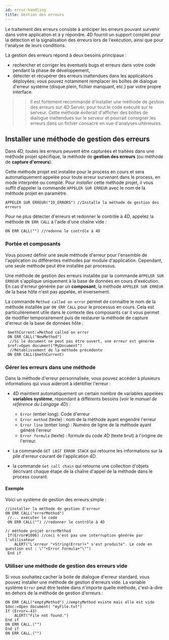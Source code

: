 ```yaml
---
id: error-handling
title: Gestion des erreurs
---
```


Le traitement des erreurs consiste à anticiper les erreurs pouvant survenir dans votre application et à y répondre. 4D fournit un support complet pour la détection et la signalisation des erreurs lors de l'exécution, ainsi que pour l'analyse de leurs conditions.

La gestion des erreurs répond à deux besoins principaux :

- rechercher et corriger les éventuels bugs et erreurs dans votre code pendant la phase de développement,
- détecter et récupérer des erreurs inattendues dans les applications déployées; vous pouvez notamment remplacer les boîtes de dialogue d'erreur système (disque plein, fichier manquant, etc.) par votre propre interface.
> > Il est fortement recommandé d'installer une méthode de gestion des erreurs sur 4D Server, pour tout le code exécuté sur le serveur. Cette méthode éviterait d'afficher des boîtes de dialogue inattendues sur le serveur et pourrait consigner les erreurs dans un fichier consacré en vue d'analyses ultérieures.

## Installer une méthode de gestion des erreurs

Dans 4D, toutes les erreurs peuvent être capturées et traitées dans une méthode projet spécifique, la méthode de **gestion des erreurs** (ou méthode de **capture d'erreurs**).

Cette méthode projet est installée pour le process en cours et sera automatiquement appelée pour toute erreur survenant dans le process, en mode interprété ou compilé. Pour *installer* cette méthode projet, il vous suffit d’appeler la commande `APPELER SUR ERREUR` avec le nom de la méthode projet en paramètre.

```4d
APPELER SUR ERREUR("IO_ERRORS") //Installe la méthode de gestion des erreurs
```

Pour ne plus détecter d'erreurs et redonner le contrôle à 4D, appelez la méthode `ON ERR CALL` à l'aide d'une chaîne vide :
```4d
ON ERR CALL("") //redonne le contrôle à 4D
```

### Portée et composants

Vous pouvez définir une seule méthode d'erreur pour l'ensemble de l'application ou différentes méthodes par module d'application. Cependant, une seule méthode peut être installée par processus.

Une méthode de gestion des erreurs installée par la commande `APPELER SUR ERREUR` s'applique uniquement à la base de données en cours d'exécution. En cas d'erreur générée par un **composant**, la méthode `APPELER SUR ERREUR` de la base hôte n'est pas appelée, et inversement.

La commande `Method called on error` permet de connaître le nom de la méthode installée par `ON ERR CALL` pour le processus en cours. Cela est particulièrement utile dans le contexte des composants car il vous permet de modifier temporairement puis de restaurer la méthode de capture d'erreur de la base de données hôte :

```4d
 $methCurrent:=Method called on error
 ON ERR CALL("NewMethod")
  //Si le document ne peut pas être ouvert, une erreur est générée
 $ref:=Open document("MyDocument")
  //Rétablissement de la méthode précédente
 ON ERR CALL($methCurrent)

```

### Gérer les erreurs dans une méthode

Dans la méthode d'erreur personnalisée, vous pouvez accéder à plusieurs informations qui vous aideront à identifier l'erreur :

- 4D maintient automatiquement un certain nombre de variables appelées **variables système**, répondant à différents besoins (voir le *manuel de référence du Langage 4D*) :

  - `Error` (entier long): Code d'erreur
  - `Error method` (texte) : nom de la méthode ayant engendré l'erreur
  - `Error line` (entier long) : Numéro de ligne de la méthode ayant généré l'erreur
  - `Error formula` (texte) : formule du code 4D (texte brut) à l'origine de l'erreur.

- La commande `GET LAST ERROR STACK` qui retourne les informations sur la pile d'erreur courant de l'application 4D.
- la commande `Get call chain` qui retourne une collection d'objets décrivant chaque étape de la chaîne d'appel de la méthode dans le process courant.


#### Exemple

Voici un système de gestion des erreurs simple :

```4d
//installer la méthode de gestion d'erreur
ON ERR CALL("errorMethod")
 //... exécuter le code
 ON ERR CALL("") //redonner le contrôle à 4D
```

```4d
// méthode projet errorMethod
 If(Error#1006) //ceci n'est pas une interruption générée par l'utilisateur
    ALERT("L'erreur "+String(Error)+" s'est produite". Le code en question est : \""+Error formula+"\"")
 End if
```

### Utiliser une méthode de gestion des erreurs vide

Si vous souhaitez cacher la boite de dialogue d'erreur standard, vous pouvez installer une méthode de gestion d'erreurs vide. La variable système `Error` peut être testée dans n'importe quelle méthode, c'est-à-dire en dehors de la méthode de gestion d'erreurs :

```4d
ON ERR CALL("emptyMethod") //emptyMethod existe mais elle est vide
$doc:=Open document( "myFile.txt")
If (Error=-43)
    ALERT("File not found.")
End if
ON ERR CALL.("")
End if
ON ERR CALL.("")
```
